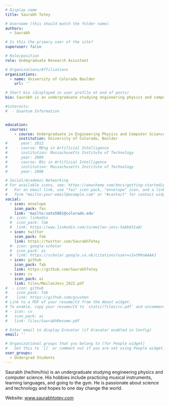 ```yaml
---
# Display name
title: Saurabh Totey

# Username (this should match the folder name)
authors:
  - Saurabh

# Is this the primary user of the site?
superuser: false

# Role/position
role: Undegraduate Research Asisstant

# Organizations/Affiliations
organizations:
  - name: University of Colorado Boulder
    url: ''

# Short bio (displayed in user profile at end of posts)
bio: Saurabh is an undergraduate studying engineering physics and computer science.

#interests:
#  - Quantum Information 


education:
  courses:
    - course: Undergraduate in Engineering Physics and Computer Science
      institution: University of Colorado, Boulder
#      year: 2012
#    - course: MEng in Artificial Intelligence
#      institution: Massachusetts Institute of Technology
#      year: 2009
#    - course: BSc in Artificial Intelligence
#      institution: Massachusetts Institute of Technology
#      year: 2008

# Social/Academic Networking
# For available icons, see: https://wowchemy.com/docs/getting-started/page-builder/#icons
#   For an email link, use "fas" icon pack, "envelope" icon, and a link in the
#   form "mailto:your-email@example.com" or "#contact" for contact widget.
social:
  - icon: envelope
    icon_pack: fas
    link: 'mailto:sato5081@colorado.edu'
  #- icon: linkedin
  #  icon_pack: fab
  #  link: https://www.linkedin.com/in/meilan-jess-5abb631a0/
  - icon: twitter
    icon_pack: fab
    link: https://twitter.com/SaurabhTotey
  #- icon: google-scholar
  #  icon_pack: ai
  #  link: https://scholar.google.co.uk/citations?user=sIwtMXoAAAAJ
  - icon: github
    icon_pack: fab
    link: https://github.com/SaurabhTotey
  - icon: cv
    icon_pack: ai
    link: files/MeilanJess_2022.pdf
#  - icon: github
#    icon_pack: fab
#    link: https://github.com/gcushen
# Link to a PDF of your resume/CV from the About widget.
# To enable, copy your resume/CV to `static/files/cv.pdf` and uncomment the lines below.
# - icon: cv
#   icon_pack: ai
#   link: files/SaurabhResume.pdf

# Enter email to display Gravatar (if Gravatar enabled in Config)
email: ''

# Organizational groups that you belong to (for People widget)
#   Set this to `[]` or comment out if you are not using People widget.
user_groups:
  - Undergrad Students
---
```


Saurabh (he/him/his) is an undergraduate studying engineering physics and computer science. His hobbies include practicing musical instruments, learning languages, and going to the gym. He is passionate about science and technology and hopes to one day change the world.

Website: www.saurabhtotey.com
